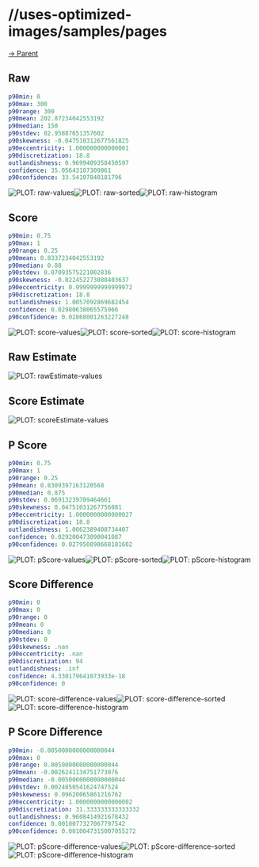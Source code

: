 
# //uses-optimized-images/samples/pages

[→ Parent](../..)


## Raw


```yaml
p90min: 0
p90max: 300
p90range: 300
p90mean: 202.87234042553192
p90median: 150
p90stdev: 82.95887651357602
p90skewness: -0.047510312677561825
p90eccentricity: 1.000000000000001
p90discretization: 18.8
outlandishness: 0.9699409358450597
confidence: 35.05643107309061
p90confidence: 33.54107840181796

```

![PLOT: raw-values](./raw/values.svg)![PLOT: raw-sorted](./raw/sorted.svg)![PLOT: raw-histogram](./raw/histogram.svg)
## Score


```yaml
p90min: 0.75
p90max: 1
p90range: 0.25
p90mean: 0.8337234042553192
p90median: 0.88
p90stdev: 0.07093575221002836
p90skewness: -0.022452273088403637
p90eccentricity: 0.9999999999999972
p90discretization: 18.8
outlandishness: 1.0057092869682454
confidence: 0.02980638065575966
p90confidence: 0.02868001263227248

```

![PLOT: score-values](./score/values.svg)![PLOT: score-sorted](./score/sorted.svg)![PLOT: score-histogram](./score/histogram.svg)
## Raw Estimate

![PLOT: rawEstimate-values](./rawEstimate/values.svg)
## Score Estimate

![PLOT: scoreEstimate-values](./scoreEstimate/values.svg)
## P Score


```yaml
p90min: 0.75
p90max: 1
p90range: 0.25
p90mean: 0.8309397163120568
p90median: 0.875
p90stdev: 0.06913239709464661
p90skewness: 0.04751031267756081
p90eccentricity: 1.0000000000000027
p90discretization: 18.8
outlandishness: 1.0062389408734407
confidence: 0.029200473090041087
p90confidence: 0.027950898668181602

```

![PLOT: pScore-values](./pScore/values.svg)![PLOT: pScore-sorted](./pScore/sorted.svg)![PLOT: pScore-histogram](./pScore/histogram.svg)
## Score Difference


```yaml
p90min: 0
p90max: 0
p90range: 0
p90mean: 0
p90median: 0
p90stdev: 0
p90skewness: .nan
p90eccentricity: .nan
p90discretization: 94
outlandishness: .inf
confidence: 4.330179641073933e-18
p90confidence: 0

```

![PLOT: score-difference-values](./score-difference/values.svg)![PLOT: score-difference-sorted](./score-difference/sorted.svg)![PLOT: score-difference-histogram](./score-difference/histogram.svg)
## P Score Difference


```yaml
p90min: -0.0050000000000000044
p90max: 0
p90range: 0.0050000000000000044
p90mean: -0.0026241134751773076
p90median: -0.0050000000000000044
p90stdev: 0.0024850541624747524
p90skewness: 0.09620065861216762
p90eccentricity: 1.0000000000000002
p90discretization: 31.333333333333332
outlandishness: 0.9608414921678432
confidence: 0.0010077327067797542
p90confidence: 0.0010047315007055272

```

![PLOT: pScore-difference-values](./pScore-difference/values.svg)![PLOT: pScore-difference-sorted](./pScore-difference/sorted.svg)![PLOT: pScore-difference-histogram](./pScore-difference/histogram.svg)